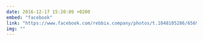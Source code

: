 ```yaml
---
date: 2016-12-17 15:20:09 +0200
embed: "facebook"
link: "https://www.facebook.com/rebbix.company/photos/t.1048105286/656965874428694/?type=3&theater"
img: ""
---
```

